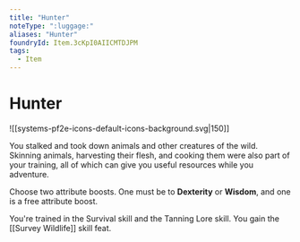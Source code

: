 ```yaml
---
title: "Hunter"
noteType: ":luggage:"
aliases: "Hunter"
foundryId: Item.3cKpI0AIICMTDJPM
tags:
  - Item
---
```


# Hunter
![[systems-pf2e-icons-default-icons-background.svg|150]]

You stalked and took down animals and other creatures of the wild. Skinning animals, harvesting their flesh, and cooking them were also part of your training, all of which can give you useful resources while you adventure.

Choose two attribute boosts. One must be to **Dexterity** or **Wisdom**, and one is a free attribute boost.

You're trained in the Survival skill and the Tanning Lore skill. You gain the [[Survey Wildlife]] skill feat.
